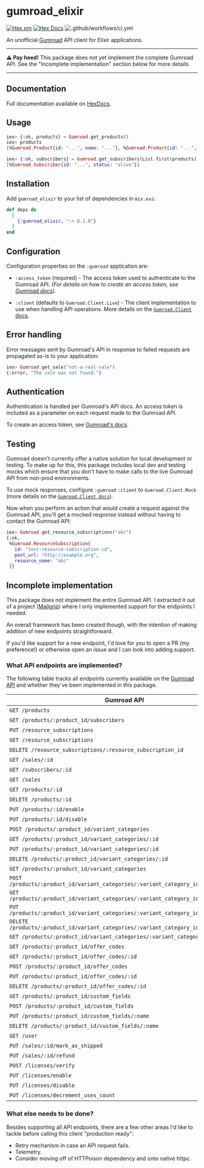 # gumroad_elixir

[![Hex.pm](https://img.shields.io/hexpm/v/gumroad_elixir)](https://hex.pm/packages/gumroad_elixir) [![Hex Docs](https://img.shields.io/badge/hex-docs-9768d1.svg)](https://hexdocs.pm/gumroad_elixir) ![.github/workflows/ci.yml](https://github.com/alexpls/gumroad_elixir/actions/workflows/ci.yml/badge.svg)

<!-- MDOC -->

An unofficial [Gumroad](https://gumroad.com) API client for Elixir applications.

---

**⚠️ Pay heed!** This package does not yet implement the complete Gumroad API.
See the "Incomplete implementation" section below for more details.

---

## Documentation

Full documentation available on [HexDocs](https://hexdocs.pm/gumroad_elixir/Gumroad.html).

## Usage

```elixir
iex> {:ok, products} = Gumroad.get_products()
iex> products
[%Gumroad.Product{id: "...", name: "..."}, %Gumroad.Product{id: "...", name: "..."}]

iex> {:ok, subscribers} = Gumroad.get_subscribers(List.first(products).id)
[%Gumroad.Subscriber{id: "...", status: "alive"}]
```

## Installation

Add `gumroad_elixir` to your list of dependencies in `mix.exs`:

```elixir
def deps do
  [
    {:gumroad_elixir, "~> 0.1.0"}
  ]
end
```

## Configuration

Configuration properties on the `:gumroad` application are:

- `:access_token` (required) - The access token used to authenticate to the Gumroad API.
  _(For details on how to create an access token, see [Gumroad docs](https://help.gumroad.com/article/280-create-application-api))._

- `:client` (defaults to `Gumroad.Client.Live`) - The client implementation to use when handling API
  operations. More details on the [`Gumroad.Client` docs](https://hexdocs.pm/gumroad_elixir/Gumroad.Client.html).

## Error handling

Error messages sent by Gumroad's API in response to failed requests
are propagated as-is to your application:

```elixir
iex> Gumroad.get_sale("not-a-real-sale")
{:error, "The sale was not found."}
```

## Authentication

Authentication is handled per Gumroad's API docs. An access token is included as a parameter
on each request made to the Gumroad API.

To create an access token, see [Gumroad's docs](https://help.gumroad.com/article/280-create-application-api).

## Testing

Gumroad doesn't currently offer a native solution for local development or testing.
To make up for this, this package includes local dev and testing mocks which ensure that
you don't have to make calls to the live Gumroad API from non-prod environments.

To use mock responses, configure `:gumroad` `:client` to `Gumroad.Client.Mock` (more details on
the [`Gumroad.Client docs`](https://hexdocs.pm/gumroad_elixir/Gumroad.Client.html)).

Now when you perform an action that would create a request against the Gumroad API, you'll get a
mocked response instead without having to contact the Gumroad API:

```elixir
iex> Gumroad.get_resource_subscriptions("abc")
{:ok,
 %Gumroad.ResourceSubscription{
   id: "test-resource-subscription-id",
   post_url: "http://example.org",
   resource_name: "abc"
 }}
```

## Incomplete implementation

This package does not implement the entire Gumroad API.
I extracted it out of a project ([Mailgrip](https://mailgrip.io)) where
I only implemented support for the endpoints I needed.

An overall framework has been created though, with the intention of making
addition of new endpoints straightforward.

If you'd like support for a new endpoint, I'd love for you to open a PR (my preference!)
or otherwise open an issue and I can look into adding support.

### What API endpoints are implemented?

The following table tracks all endpoints currently available on the [Gumroad API](https://app.gumroad.com/api)
and whether they've been implemented in this package.

| Gumroad API                                                                         | Implemented? |
| ----------------------------------------------------------------------------------- | ------------ |
| `GET /products`                                                                     | ✅           |
| `GET /products/:product_id/subscribers`                                             | ✅           |
| `PUT /resource_subscriptions`                                                       | ✅           |
| `GET /resource_subscriptions`                                                       | ✅           |
| `DELETE /resource_subscriptions/:resource_subscription_id`                          | ✅           |
| `GET /sales/:id`                                                                    | ✅           |
| `GET /subscribers/:id`                                                              | ✅           |
| `GET /sales`                                                                        | ✅           |
| `GET /products/:id`                                                                 | ❌           |
| `DELETE /products/:id`                                                              | ❌           |
| `PUT /products/:id/enable`                                                          | ❌           |
| `PUT /products/:id/disable`                                                         | ❌           |
| `POST /products/:product_id/variant_categories`                                     | ❌           |
| `GET /products/:product_id/variant_categories/:id`                                  | ❌           |
| `PUT /products/:product_id/variant_categories/:id`                                  | ❌           |
| `DELETE /products/:product_id/variant_categories/:id`                               | ❌           |
| `GET /products/:product_id/variant_categories`                                      | ❌           |
| `POST /products/:product_id/variant_categories/:variant_category_id/variants`       | ❌           |
| `GET /products/:product_id/variant_categories/:variant_category_id/variants/:id`    | ❌           |
| `PUT /products/:product_id/variant_categories/:variant_category_id/variants/:id`    | ❌           |
| `DELETE /products/:product_id/variant_categories/:variant_category_id/variants/:id` | ❌           |
| `GET /products/:product_id/variant_categories/:variant_category_id/variants`        | ❌           |
| `GET /products/:product_id/offer_codes`                                             | ❌           |
| `GET /products/:product_id/offer_codes/:id`                                         | ❌           |
| `POST /products/:product_id/offer_codes`                                            | ❌           |
| `PUT /products/:product_id/offer_codes/:id`                                         | ❌           |
| `DELETE /products/:product_id/offer_codes/:id`                                      | ❌           |
| `GET /products/:product_id/custom_fields`                                           | ❌           |
| `POST /products/:product_id/custom_fields`                                          | ❌           |
| `PUT /products/:product_id/custom_fields/:name`                                     | ❌           |
| `DELETE /products/:product_id/custom_fields/:name`                                  | ❌           |
| `GET /user`                                                                         | ❌           |
| `PUT /sales/:id/mark_as_shipped`                                                    | ❌           |
| `PUT /sales/:id/refund`                                                             | ❌           |
| `POST /licenses/verify`                                                             | ❌           |
| `PUT /licenses/enable`                                                              | ❌           |
| `PUT /licenses/disable`                                                             | ❌           |
| `PUT /licenses/decrement_uses_count`                                                | ❌           |

### What else needs to be done?

Besides supporting all API endpoints, there are a few other
areas I'd like to tackle before calling this client "production
ready":

- Retry mechanism in case an API request fails.
- Telemetry.
- Consider moving off of HTTPoison dependency and onto native httpc.

